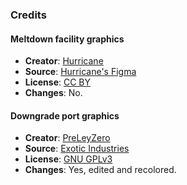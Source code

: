 ### Credits

#### Meltdown facility graphics

- **Creator**: [Hurricane](https://mods.factorio.com/user/Hurricane046)
- **Source**: [Hurricane's Figma](https://shorturl.at/AFcDm)
- **License**: [CC BY](https://creativecommons.org/licenses/by/4.0/)
- **Changes**: No.

#### Downgrade port graphics

- **Creator**: [PreLeyZero](https://mods.factorio.com/user/PreLeyZero)
- **Source**: [Exotic Industries](https://mods.factorio.com/mod/exotic-industries)
- **License**: [GNU GPLv3](https://opensource.org/license/gpl-3.0)
- **Changes**: Yes, edited and recolored.